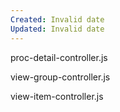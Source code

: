 ```yaml
---
Created: Invalid date
Updated: Invalid date
---
```

proc-detail-controller.js

view-group-controller.js

view-item-controller.js